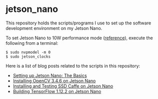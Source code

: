 # jetson_nano

This repository holds the scripts/programs I use to set up the software development environment on my Jetson Nano.

To set Jetson Nano to 10W performance mode ([reference](https://devtalk.nvidia.com/default/topic/1050377/jetson-nano/deep-learning-inference-benchmarking-instructions/)), execute the following from a terminal:

   ```shell
   $ sudo nvpmodel -m 0
   $ sudo jetson_clocks
   ```

Here is a list of blog posts related to the scripts in this repository:

* [Setting up Jetson Nano: The Basics](https://jkjung-avt.github.io/setting-up-nano/)
* [Installing OpenCV 3.4.6 on Jetson Nano](https://jkjung-avt.github.io/opencv-on-nano/)
* [Installing and Testing SSD Caffe on Jetson Nano](https://jkjung-avt.github.io/ssd-caffe-on-nano/)
* [Building TensorFlow 1.12.2 on Jetson Nano](https://jkjung-avt.github.io/build-tensorflow-1.12.2/)
